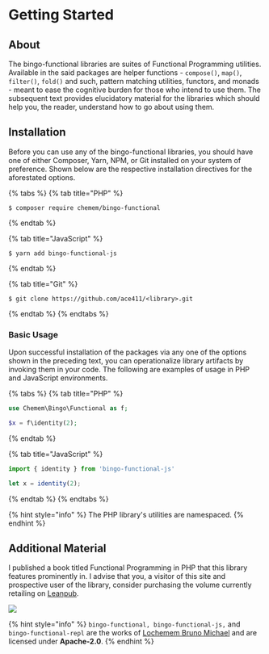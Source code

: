 # Getting Started

## About

The bingo-functional libraries are suites of Functional Programming utilities. Available in the said packages are helper functions - `compose()`, `map()`, `filter()`, `fold()` and such, pattern matching utilities, functors, and monads - meant to ease the cognitive burden for those who intend to use them. The subsequent text provides elucidatory material for the libraries which should help you, the reader, understand how to go about using them.

## Installation

Before you can use any of the bingo-functional libraries, you should have one of either Composer, Yarn, NPM, or Git installed on your system of preference. Shown below are the respective installation directives for the aforestated options.

{% tabs %}
{% tab title="PHP" %}
```
$ composer require chemem/bingo-functional
```
{% endtab %}

{% tab title="JavaScript" %}
```
$ yarn add bingo-functional-js
```
{% endtab %}

{% tab title="Git" %}
```
$ git clone https://github.com/ace411/<library>.git
```
{% endtab %}
{% endtabs %}

### Basic Usage

Upon successful installation of the packages via any one of the options shown in the preceding text, you can operationalize library artifacts by invoking them in your code. The following are examples of usage in PHP and JavaScript environments.

{% tabs %}
{% tab title="PHP" %}
```php
use Chemem\Bingo\Functional as f;

$x = f\identity(2);
```
{% endtab %}

{% tab title="JavaScript" %}
```javascript
import { identity } from 'bingo-functional-js'

let x = identity(2);
```
{% endtab %}
{% endtabs %}

{% hint style="info" %}
The PHP library's utilities are namespaced.
{% endhint %}

## Additional Material

I published a book titled Functional Programming in PHP that this library features prominently in. I advise that you, a visitor of this site and prospective user of the library, consider purchasing the volume currently retailing on [Leanpub](https://leanpub.com/functionalprogramminginphp).



![](https://s3.amazonaws.com/titlepages.leanpub.com/functionalprogramminginphp/hero?1540289375)

{% hint style="info" %}
`bingo-functional, bingo-functional-js,` and `bingo-functional-repl` are the works of [Lochemem Bruno Michael](https://github.com/ace411) and are licensed under **Apache-2.0**.
{% endhint %}

